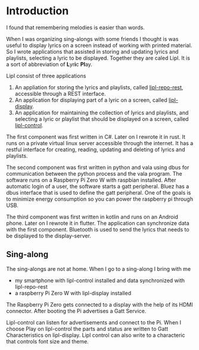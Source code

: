 # Introduction

I found that remembering melodies is easier than words.

When I was organizing sing-alongs with some friends I thought is was useful to display lyrics on a screen instead of working with printed material. So I wrote applications that assisted in storing and updating lyrics and playlists, selecting a lyric to be displayed. Together they are caled Lipl. It is a sort of abbreviation of **L**yr**i**c **Pl**ay.

Lipl consist of three applications

1. An appliation for storing the lyrics and playlists, called [lipl-repo-rest](./lipl-repo-rest.md), accessible through a REST interface.
2. An application for displaying part of a lyric on a screen, called [lipl-display](./lipl-display.md).
3. An application for maintaining the collection of lyrics and playlists, and selecting a lyric or playlist that should be displayed on a screen, called [lipl-control](./lipl-control.md).

The first component was first written in C#. Later on I rewrote it in rust. It runs on a private virtual linux server accessible through the internet. It has a restful interface for creating, reading, updating and deleting of lyrics and playlists.

The second component was first written in python and vala using dbus for communication between the python process and the vala program. The software runs on a Raspberry Pi Zero W with raspbian installed.
After automatic login of a user, the software starts a gatt peripheral. Bluez has a dbus interface that is used to define the gatt peripheral.
One of the goals is to minimize energy consumption so you can power the raspberry pi through USB.

The third component was first written in kotlin and runs on an Android phone. Later on I rewrote it in flutter.
The application can synchronize data with the first component. Bluetooth is used to send the lyrics that needs to be displayed to the display-server.

## Sing-along

The sing-alongs are not at home. When I go to a sing-along I bring with me
- my smartphone with lipl-control installed and data synchronized with lipl-repo-rest
- a raspberry Pi Zero W with lipl-display installed

The Raspberry Pi Zero gets connected to a display with the help of its HDMI connector. After booting the Pi advertises a Gatt Service.

Lipl-control can listen for advertisements and connect to the Pi. When I choose Play on lipl-control the parts and status are written to Gatt Characteristics on lipl-display. Lipl control can also write to a characteric that controls font size and theme.